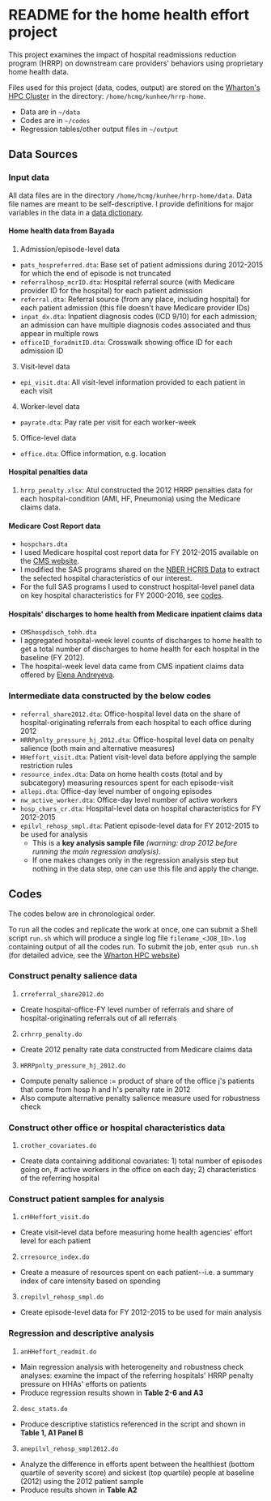 # README for the home health effort project
This project examines the impact of hospital readmissions reduction program (HRRP) on downstream care providers' behaviors using proprietary home health data.

Files used for this project (data, codes, output) are stored on the [Wharton's HPC Cluster](https://research-it.wharton.upenn.edu/documentation/) in the directory: `/home/hcmg/kunhee/hrrp-home`.
  - Data are in `~/data`
  - Codes are in `~/codes`
  - Regression tables/other output files in `~/output`

## Data Sources

### Input data
All data files are in the directory `/home/hcmg/kunhee/hrrp-home/data`. Data file names are meant to be self-descriptive. I provide definitions for major variables in the data in a [data dictionary](https://drive.google.com/open?id=1xDtpwWqtwapdqyQj0SIBkwQtD0Cmm3G6fD6C07T91Y8).

#### Home health data from Bayada
1. Admission/episode-level data
  - `pats_hospreferred.dta`: Base set of patient admissions during 2012-2015 for which the end of episode is not truncated
  - `referralhosp_mcrID.dta`: Hospital referral source (with Medicare provider ID for the hospital) for each patient admission
  - `referral.dta`: Referral source (from any place, including hospital) for each patient admission (this file doesn't have Medicare provider IDs)
  - `inpat_dx.dta`: Inpatient diagnosis codes (ICD 9/10) for each admission; an admission can have multiple diagnosis codes associated and thus appear in multiple rows
  - `officeID_foradmitID.dta`: Crosswalk showing office ID for each admission ID
3. Visit-level data
  - `epi_visit.dta`: All visit-level information provided to each patient in each visit
4. Worker-level data
  - `payrate.dta`: Pay rate per visit for each worker-week
5. Office-level data
  - `office.dta`: Office information, e.g. location

#### Hospital penalties data
1. `hrrp_penalty.xlsx`: Atul constructed the 2012 HRRP penalties data for each hospital-condition (AMI, HF, Pneumonia) using the Medicare claims data.

#### Medicare Cost Report data
- `hospchars.dta`
- I used Medicare hospital cost report data for FY 2012-2015 available on the [CMS website](https://www.cms.gov/Research-Statistics-Data-and-Systems/Downloadable-Public-Use-Files/Cost-Reports/Cost-Reports-by-Fiscal-Year.html).
- I modified the SAS programs shared on the [NBER HCRIS Data](https://www.nber.org/data/hcris.html) to extract the selected hospital characteristics of our interest.
- For the full SAS programs I used to construct hospital-level panel data on key hospital characteristics for FY 2000-2016, see [codes](https://www.dropbox.com/sh/tf79t9rf2onzrkf/AAAWxi2A9wS_WC8t8cbia7Ora?dl=0).

#### Hospitals' discharges to home health from Medicare inpatient claims data
- `CMShospdisch_tohh.dta`
- I aggregated hospital-week level counts of discharges to home health to get a total number of discharges to home health for each hospital in the baseline (FY 2012).
- The hospital-week level data came from CMS inpatient claims data offered by [Elena Andreyeva](https://sites.google.com/site/elenaandreyevaecon/).

### Intermediate data constructed by the below codes
- `referral_share2012.dta`: Office-hospital level data on the share of hospital-originating referrals from each hospital to each office during 2012
- `HRRPpnlty_pressure_hj_2012.dta`: Office-hospital level data on penalty salience (both main and alternative measures)
- `HHeffort_visit.dta`: Patient visit-level data before applying the sample restriction rules
- `resource_index.dta`: Data on home health costs (total and by subcategory) measuring resources spent for each episode-visit
- `allepi.dta`: Office-day level number of ongoing episodes
- `nw_active_worker.dta`: Office-day level number of active workers
- `hosp_chars_cr.dta`: Hospital-level data on hospital characteristics for FY 2012-2015
- `epilvl_rehosp_smpl.dta`: Patient episode-level data for FY 2012-2015 to be used for analysis
  - This is a **key analysis sample file** *(warning: drop 2012 before running the main regression analysis)*.
  - If one makes changes only in the regression analysis step but nothing in the data step, one can use this file and apply the change.

## Codes

The codes below are in chronological order.

To run all the codes and replicate the work at once, one can submit a Shell script `run.sh` which will produce a single log file `filename_<JOB_ID>.log` containing output of all the codes run. To submit the job, enter `qsub run.sh` (for detailed advice, see the [Wharton HPC website](https://research-it.wharton.upenn.edu/tools/stata/))

### Construct penalty salience data
1. `crreferral_share2012.do`
  - Create hospital-office-FY level number of referrals and share of hospital-originating referrals out of all referrals
2. `crhrrp_penalty.do`
  - Create 2012 penalty rate data constructed from Medicare claims data
3. `HRRPpnlty_pressure_hj_2012.do`
  - Compute penalty salience := product of share of the office j's patients that come from hosp h and h's penalty rate in 2012
  - Also compute alternative penalty salience measure used for robustness check

### Construct other office or hospital characteristics data
1. `crother_covariates.do`
  - Create data containing additional covariates: 1) total number of episodes going on, # active workers in the office on each day; 2) characteristics of the referring hospital

### Construct patient samples for analysis
1. `crHHeffort_visit.do`
  - Create visit-level data before measuring home health agencies' effort level for each patient
2. `crresource_index.do`
  - Create a measure of resources spent on each patient--i.e. a summary index of care intensity based on spending
3. `crepilvl_rehosp_smpl.do`
  - Create episode-level data for FY 2012-2015 to be used for main analysis

### Regression and descriptive analysis
1. `anHHeffort_readmit.do`
  - Main regression analysis with heterogeneity and robustness check analyses: examine the impact of the referring hospitals' HRRP penalty pressure on HHAs' efforts on patients
  - Produce regression results shown in **Table 2-6 and A3**
2. `desc_stats.do`
  - Produce descriptive statistics referenced in the script and shown in **Table 1, A1 Panel B**
3. `anepilvl_rehosp_smpl2012.do`
  - Analyze the difference in efforts spent between the healthiest (bottom quartile of severity score) and sickest (top quartile) people at baseline (2012) using the 2012 patient sample
  - Produce results shown in **Table A2**
